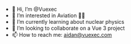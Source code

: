 - 👋 Hi, I’m @Vuexec
- 👀 I’m interested in Aviation 🛫🛬
- 🌱 I’m currently learning about nuclear physics
- 💞️ I’m looking to collaborate on a Vue 3 project
- 📫 How to reach me: aidan@vuexec.com

<!---
Vuexec/Vuexec is a ✨ special ✨ repository because its `README.md` (this file) appears on your GitHub profile.
You can click the Preview link to take a look at your changes.
--->
